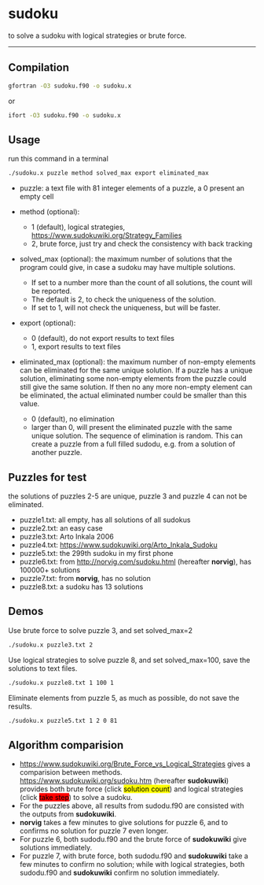 # sudoku
to solve a sudoku with logical strategies or brute force.

-----------------------------
## Compilation
```bash
gfortran -O3 sudoku.f90 -o sudoku.x
```
or

```bash
ifort -O3 sudoku.f90 -o sudoku.x
```

## Usage
run this command in a terminal

```bash
./sudoku.x puzzle method solved_max export eliminated_max
```

* puzzle: a text file with 81 integer elements of a puzzle, a 0 present an empty cell

* method (optional): 
  * 1 (default), logical strategies, https://www.sudokuwiki.org/Strategy_Families
  * 2, brute force, just try and check the consistency with back tracking
* solved_max (optional): the maximum number of solutions that the program could give, in case a sudoku may have multiple solutions. 
  * If set to a number more than the count of all solutions, the count will be reported. 
  * The default is 2, to check the uniqueness of the solution. 
  * If set to 1, will not check the uniqueness, but will be faster. 
* export (optional):
  * 0 (default), do not export results to text files
  * 1, export results to text files
* eliminated_max (optional): the maximum number of non-empty elements can be eliminated for the same unique solution. If a puzzle has a unique solution, eliminating some non-empty elements from the puzzle could still give the same solution. If then no any more non-empty element can be eliminated, the actual eliminated number could be smaller than this value.
  * 0 (default), no elimination
  * larger than 0, will present the eliminated puzzle with the same unique solution. The sequence of elimination is random. This can create a puzzle from a full filled sudodu, e.g. from a solution of another puzzle.

## Puzzles for test
the solutions of puzzles 2-5 are unique, puzzle 3 and puzzle 4 can not be eliminated.

* puzzle1.txt: all empty, has all solutions of all sudokus
* puzzle2.txt: an easy case
* puzzle3.txt: Arto Inkala 2006
* puzzle4.txt: https://www.sudokuwiki.org/Arto_Inkala_Sudoku
* puzzle5.txt: the 299th sudoku in my first phone
* puzzle6.txt: from http://norvig.com/sudoku.html (hereafter **norvig**), has 100000+ solutions
* puzzle7.txt: from **norvig**, has no solution
* puzzle8.txt: a sudoku has 13 solutions

## Demos

Use brute force to solve puzzle 3, and set solved_max=2

```bash
./sudoku.x puzzle3.txt 2
```

Use logical strategies to solve puzzle 8, and set solved_max=100, save the solutions to text files.

```bash
./sudoku.x puzzle8.txt 1 100 1
```

Eliminate elements from puzzle 5, as much as possible, do not save the results.

```bash
./sudoku.x puzzle5.txt 1 2 0 81
```


## Algorithm comparision 
* https://www.sudokuwiki.org/Brute_Force_vs_Logical_Strategies gives a comparision between methods.
https://www.sudokuwiki.org/sudoku.htm (hereafter **sudokuwiki**) provides both
brute force (click <mark style="background-color: #FFFF00">solution count</mark>) 
and logical strategies (click <mark style="background-color: #FF0000">take step</mark>) 
to solve a sudoku.
* For the puzzles above, all results from sudodu.f90 are consisted with the outputs from **sudokuwiki**.
* **norvig** takes a few minutes to give solutions for  puzzle 6, 
and to confirms no solution for puzzle 7 even longer.
* For puzzle 6, both sudodu.f90 and the brute force of **sudokuwiki** give solutions immediately.
* For puzzle 7, with brute force, both sudodu.f90 and **sudokuwiki** take a few minutes to confirm no solution; 
while with logical strategies, both sudodu.f90 and **sudokuwiki** confirm no solution immediately.
